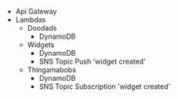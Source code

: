 - Api Gateway
- Lambdas
    - Doodads
        - DynamoDB
    - Widgets
        - DynamoDB
        - SNS Topic Push 'widget created'
    - Thingamabobs
        - DynamoDB
        - SNS Topic Subscription 'widget created'

